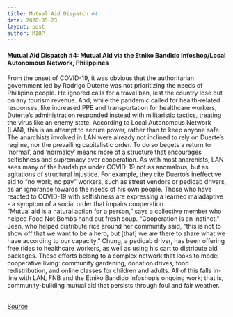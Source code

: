 ```yaml
---
title: Mutual Aid Dispatch #4
date: 2020-05-23
layout: post
author: MIOP
---
```


#### Mutual Aid Dispatch #4: Mutual Aid via the Etniko Bandido Infoshop/Local Autonomous Network, Philippines 

From the onset of COVID-19, it was obvious that the authoritarian government led by Rodrigo Duterte was not prioritizing the needs of Phillipino people. He ignored calls for a travel ban, lest the country lose out on any tourism revenue. And, while the pandemic called for health-related responses, like increased PPE and transportation for healthcare workers, Duterte’s administration responded instead with militaristic tactics, treating the virus like an enemy state. According to Local Autonomous Network (LAN), this is an attempt to secure power, rather than to keep anyone safe.<br>
The anarchists involved in LAN were already not inclined to rely on Duerte’s regime, nor the prevailing capitalistic order. To do so begets a return to ‘normal’, and ‘normalcy’ means more of a structure that encourages selfishness and supremacy over cooperation. As with most anarchists, LAN sees many of the hardships under COVID-19 not as anomalous, but as agitations of structural injustice. For example, they cite Duerto’s ineffective aid to “no work, no pay” workers, such as street vendors or pedicab drivers, as an ignorance towards the needs of his own people. Those who have reacted to COVID-19 with selfishness are expressing a learned maladaptive - a symptom of a social order that impairs cooperation.<br>
“Mutual aid is a natural action for a person,” says a collective member who helped Food Not Bombs hand out fresh soup. “Cooperation is an instinct.” Jean, who helped distribute rice around her community said, “this is not to show off that we want to be a hero, but [that] we are there to share what we have according to our capacity.” Chung, a pedicab driver, has been offering free rides to healthcare workers, as well as using his cart to distribute aid packages. These efforts belong to a complex network that looks to model cooperative living: community gardening, donation drives, food redistribution, and online classes for children and adults. All of this falls in-line with LAN, FNB and the Etniko Bandido Infoshop’s ongoing work; that is, community-building mutual aid that persists through foul and fair weather. 
<br>
<br>
 <p>
        <a href="https://etnikobandidoinfoshop.wordpress.com/">Source</a> 
      </p>


